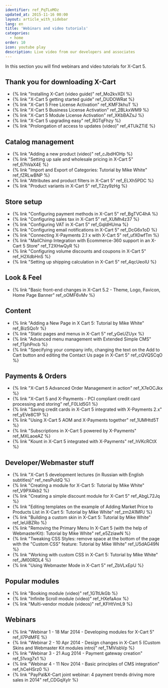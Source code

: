 ```yaml
---
identifier: ref_PqTLoMOz
updated_at: 2015-11-16 00:00
layout: article_with_sidebar
lang: en
title: 'Webinars and video tutorials'
categories:
  - home
order: 10
icon: youtube play
description: Live video from our developers and associates
---
```



In this section you will find webinars and video tutorials for X-Cart 5.

## Thank you for downloading X-Cart

*   {% link "Installing X-Cart (video guide)" ref_Mo2kvXDl %}
*   {% link "X-Cart 5 getting started guide" ref_DUDOWRat %}
*   {% link "X-Cart 5 Free License Activation" ref_KMF3khuT %}
*   {% link "X-Cart 5 Business License Activation" ref_2BLkxWM9 %}
*   {% link "X-Cart 5 Module License Activation" ref_XKbBAZsJ %}
*   {% link "X-Cart 5 upgrading easy" ref_RGTqFhzy %}
*   {% link "Prolongation of access to updates (video)" ref_4TUkZTiE %}

## Catalog management

*   {% link "Adding a new product (video)" ref_cJbdHOHp %}
*   {% link "Setting up sale and wholesale pricing in X-Cart 5" ref_67hVaX4E %}
*   {% link "Import and Export of Categories: Tutorial by Mike White" ref_fZRLwBNP %}
*   {% link "Attributes and product filters in X-Cart 5" ref_ELXh5PDC %}
*   {% link "Product variants in X-Cart 5" ref_T2zy9zHg %}

## Store setup

*   {% link "Configuring payment methods in X-Cart 5" ref_BgTVC4hA %}
*   {% link "Configuring sales tax in X-Cart 5" ref_XUMh4z37 %}
*   {% link "Configuring VAT in X-Cart 5" ref_GqldHUma %}
*   {% link "Configuring email notifications in X-Cart 5" ref_DcG6x1oD %}
*   {% link "Connecting X-Payments 2.1 x with X-Cart 5" ref_ufX0wfTm %}
*   {% link "MailChimp Integration with Ecommerce-360 support in an X-Cart 5 Store" ref_T2XHwQyR %}
*   {% link "Configuring volume discounts and coupons in X-Cart 5" ref_H2XdbHnS %}
*   {% link "Setting up shipping calculation in X-Cart 5" ref_4qcUeoIU %}

## Look & Feel

*   {% link "Basic front-end changes in X-Cart 5.2 - Theme, Logo, Favicon, Home Page Banner" ref_oOMF6vMv %}

## Content

*   {% link "Adding a New Page in X Cart 5: Tutorial by Mike White" ref_BizSQo1r %}
*   {% link "Static pages and menus in X-Cart 5" ref_yGeUZUyx %}
*   {% link "Advanced menu management with Extended Simple CMS" ref_fTphPncb %}
*   {% link "Specifying your company info, changing the text on the Add to Cart button and editing the Contact Us page in X-Cart 5" ref_cQVQSCqO %}

## Payments & Orders

*   {% link "X-Cart 5 Advanced Order Management in action" ref_X7eOCJkx %}
*   {% link "X-Cart 5 and X-Payments - PCI compliant credit card processing and storing" ref_F0LId5G1 %}
*   {% link "Saving credit cards in X-Cart 5 integrated with X-Payments 2.x" ref_yEVe8C1P %}
*   {% link "Using X-Cart 5 AOM and X-Payments together" ref_1UMHtd5T %}
*   {% link "Subscriptions in X-Cart 5 powered by X-Payments" ref_MXLaoeAZ %}
*   {% link "Kount in X-Cart 5 integrated with X-Payments" ref_hVKcRCtX %}

## Developer/Webmaster stuff

*   {% link "X-Cart 5 development lectures (in Russian with English subtitles)" ref_nesPuldQ %}
*   {% link "Creating a module for X-Cart 5: Tutorial by Mike White" ref_V9PX4kb2 %}
*   {% link "Creating a simple discount module for X-Cart 5" ref_AbgL72Jq %}
*   {% link "Editing templates on the example of Adding Market Price to Products List in X-Сart 5: Tutorial by Mike White" ref_zm2A1MPJ %}
*   {% link "Building a custom skin in X-Cart 5: Tutorial by Mike White" ref_leUiBZRo %}
*   {% link "Removing the Primary Menu In X-Cart 5 (with the help of WebmasterKit): Tutorial by Mike White" ref_e5ZziawN %}
*   {% link "Tweaking CSS Styles: remove space at the bottom of the page with the "Custom CSS" feature: Tutorial by Mike White" ref_U5dAG49N %}
*   {% link "Working with custom CSS in X-Cart 5: Tutorial by Mike White" ref_JM00RDL4 %}
*   {% link "Using Webmaster Mode in X-Cart 5" ref_ZbVLxEpU %}

## Popular modules

*   {% link "Booking module (video)" ref_1GTtUkGb %}
*   {% link "Infinite Scroll module (video)" ref_HXefaAox %}
*   {% link "Multi-vendor module (videos)" ref_KFHtVmL9 %}

## Webinars

*   {% link "Webinar 1 - 18 Mar 2014 - Developing modules for X-Cart 5" ref_ll7PdMFE %}
*   {% link "Webinar 2 - 10 Apr 2014 - Design changes in X-Cart 5 (Custom Skins and Webmaster Kit modules intro)" ref_TMVisbVp %}
*   {% link "Webinar 3 - 21 Aug 2014 - Payment gateway creation" ref_51vxg7x1 %}
*   {% link "Webinar 4 - 11 Nov 2014 - Basic principles of CMS integration" ref_hCeHSrz0 %}
*   {% link "PayPal&X-Cart joint webinar: 4 payment trends driving more sales in 2014" ref_CDGqXyIr %}